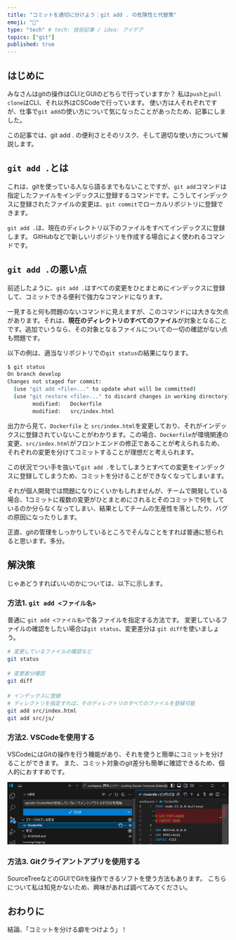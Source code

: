 ```yaml
---
title: "コミットを適切に分けよう：git add . の危険性と代替策"
emoji: "👿"
type: "tech" # tech: 技術記事 / idea: アイデア
topics: ["git"]
published: true
---
```


## はじめに

みなさんはgitの操作はCLIとGUIのどちらで行っていますか？
私は`push`と`pull` `clone`はCLI、それ以外はCSCodeで行っています。
使い方は人それぞれですが、仕事で`git add`の使い方について気になったことがあったため、記事にしました。

この記事では、git add . の便利さとそのリスク、そして適切な使い方について解説します。

## `git add .`とは

これは、gitを使っている人なら語るまでもないことですが、`git add`コマンドは指定したファイルをインデックスに登録するコマンドです。こうしてインデックスに登録されたファイルの変更は、`git commit`でローカルリポジトリに登録できます。

`git add .`は、現在のディレクトリ以下のファイルをすべてインデックスに登録します。
GitHubなどで新しいリポジトリを作成する場合によく使われるコマンドです。

## `git add .`の悪い点

前述したように、`git add .`はすべての変更をひとまとめにインデックスに登録して、コミットできる便利で強力なコマンドになります。

一見すると何も問題のないコマンドに見えますが、このコマンドには大きな欠点があります。それは、**現在のディレクトリのすべてのファイル**が対象となることです。追加でいうなら、その対象となるファイルについての一切の確認がない点も問題です。

以下の例は、適当なリポジトリでの`git status`の結果になります。

```bash
$ git status
On branch develop
Changes not staged for commit:
  (use "git add <file>..." to update what will be committed)
  (use "git restore <file>..." to discard changes in working directory)
        modified:   Dockerfile
        modified:   src/index.html
```

出力から見て、`Dockerfile` と `src/index.html`を変更しており、それがインデックスに登録されていないことがわかります。この場合、`Dockerfile`が環境関連の変更、`src/index.html`がフロントエンドの修正であることが考えられるため、それぞれの変更を分けてコミットすることが理想だと考えられます。

この状況でつい手を抜いて`git add .`をしてしまうとすべての変更をインデックスに登録してしまうため、コミットを分けることができなくなってしまいます。

それが個人開発では問題になりにくいかもしれませんが、チームで開発している場合、1コミットに複数の変更がひとまとめにされるとそのコミットで何をしているのか分らなくなってしまい、結果としてチームの生産性を落としたり、バグの原因になったりします。

正直、gitの管理をしっかりしているところでそんなことをすれば普通に怒られると思います。多分。

## 解決策

じゃあどうすればいいのかについては、以下に示します。

### 方法1. `git add <ファイル名>`

普通に `git add <ファイル名>`で各ファイルを指定する方法です。
変更しているファイルの確認をしたい場合は`git status`、変更差分は `git diff`を使いましょう。

```bash
# 変更しているファイルの確認など
git status

# 変更差分確認
git diff

# インデックスに登録
# ディレクトリを指定すれば、そのディレクトリのすべてのファイルを登録可能
git add src/index.html
git add src/js/
```

### 方法2. VSCodeを使用する

VSCodeにはGitの操作を行う機能があり、それを使うと簡単にコミットを分けることができます。
また、コミット対象のgit差分も簡単に確認できるため、個人的におすすめです。

![PECOの実行画面](/images/vscode_git_feature_sample.png)

### 方法3. Gitクライアントアプリを使用する

SourceTreeなどのGUIでGitを操作できるソフトを使う方法もあります。
こちらについて私は知見かないため、興味があれば調べてみてください。

## おわりに

結論、「コミットを分ける癖をつけよう」！